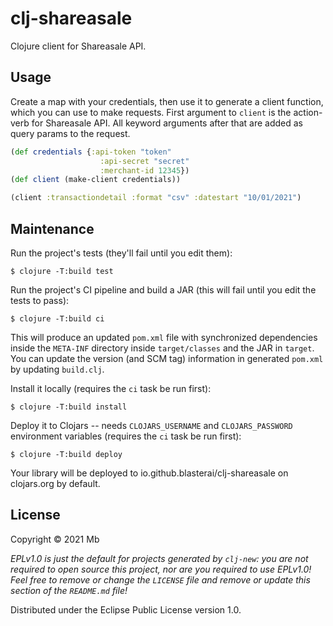 # clj-shareasale

Clojure client for Shareasale API.

## Usage

Create a map with your credentials, then use it to generate a client function, which you can use to make requests.
First argument to `client` is the action-verb for Shareasale API. All keyword arguments after that are added as query
params to the request.

```clojure
(def credentials {:api-token "token"
                    :api-secret "secret"
                    :merchant-id 12345})
(def client (make-client credentials))

(client :transactiondetail :format "csv" :datestart "10/01/2021")
```


## Maintenance

Run the project's tests (they'll fail until you edit them):

    $ clojure -T:build test

Run the project's CI pipeline and build a JAR (this will fail until you edit the tests to pass):

    $ clojure -T:build ci

This will produce an updated `pom.xml` file with synchronized dependencies inside the `META-INF`
directory inside `target/classes` and the JAR in `target`. You can update the version (and SCM tag)
information in generated `pom.xml` by updating `build.clj`.

Install it locally (requires the `ci` task be run first):

    $ clojure -T:build install

Deploy it to Clojars -- needs `CLOJARS_USERNAME` and `CLOJARS_PASSWORD` environment
variables (requires the `ci` task be run first):

    $ clojure -T:build deploy

Your library will be deployed to io.github.blasterai/clj-shareasale on clojars.org by default.

## License

Copyright © 2021 Mb

_EPLv1.0 is just the default for projects generated by `clj-new`: you are not_
_required to open source this project, nor are you required to use EPLv1.0!_
_Feel free to remove or change the `LICENSE` file and remove or update this_
_section of the `README.md` file!_

Distributed under the Eclipse Public License version 1.0.
